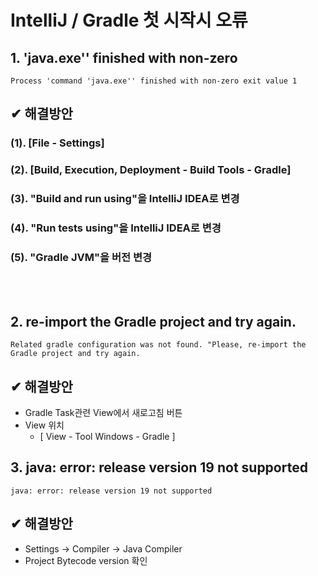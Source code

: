# IntelliJ / Gradle 첫 시작시 오류
## 1. 'java.exe'' finished with non-zero
```
Process 'command 'java.exe'' finished with non-zero exit value 1
```
## ✔ 해결방안
### (1). [File - Settings]
### (2). [Build, Execution, Deployment - Build Tools - Gradle]
### (3). "Build and run using"을 IntelliJ IDEA로 변경
### (4). "Run tests using"을 IntelliJ IDEA로 변경
### (5). "Gradle JVM"을 버전 변경

<br>

</br>

## 2. re-import the Gradle project and try again.
```
Related gradle configuration was not found. "Please, re-import the Gradle project and try again.
```
## ✔ 해결방안
- Gradle Task관련 View에서 새로고침 버튼
- View 위치
    - [ View - Tool Windows - Gradle ]  


## 3. java: error: release version 19 not supported
```
java: error: release version 19 not supported
```

## ✔ 해결방안
- Settings -> Compiler -> Java Compiler
- Project Bytecode version 확인